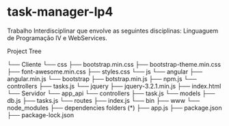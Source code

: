 # task-manager-lp4

Trabalho Interdisciplinar que envolve as seguintes disciplinas: Linguaguem de Programação IV e WebServices.

Project Tree

└── Cliente
    └── css
        ├── bootstrap.min.css
        ├── bootstrap-theme.min.css
        ├── font-awesome.min.css
        ├── styles.css
    └── js
        └── angular
            ├── angular.min.js
        └── bootstrap
            ├── botstrap.min.js
            ├── npm.js
        └── controllers
            ├── tasks.js
        └── jquery
            ├── jquery-3.2.1.min.js
    ├── index.html
└── Servidor
    └── app_api
        └── controllers
            ├── task.js
        └── models
            ├── db.js
            ├── tasks.js
        └── routes
            ├── index.js
    └── bin
        ├── www
    └── node_modules
        ├── dependencies folders (*)
    ├── app.js
    ├── package.json
    ├── package-lock.json